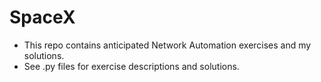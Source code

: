 # SpaceX
- This repo contains anticipated Network Automation exercises and my solutions.
- See .py files for exercise descriptions and solutions.

